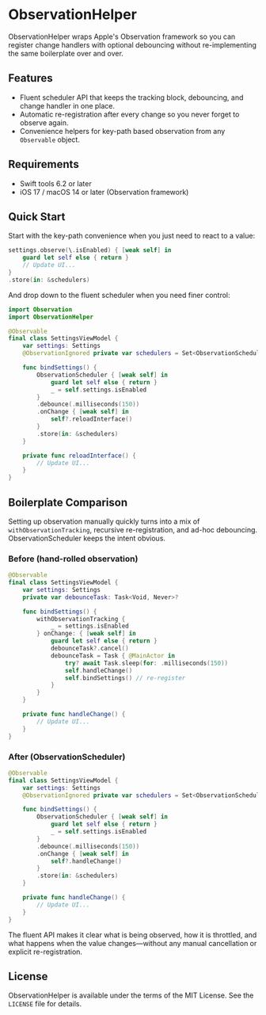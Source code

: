 # ObservationHelper

ObservationHelper wraps Apple's Observation framework so you can register change handlers with optional debouncing without re-implementing the same boilerplate over and over.

## Features
- Fluent scheduler API that keeps the tracking block, debouncing, and change handler in one place.
- Automatic re-registration after every change so you never forget to observe again.
- Convenience helpers for key-path based observation from any `Observable` object.

## Requirements
- Swift tools 6.2 or later
- iOS 17 / macOS 14 or later (Observation framework)

## Quick Start

Start with the key-path convenience when you just need to react to a value:

```swift
settings.observe(\.isEnabled) { [weak self] in
    guard let self else { return }
    // Update UI...
}
.store(in: &schedulers)
```

And drop down to the fluent scheduler when you need finer control:

```swift
import Observation
import ObservationHelper

@Observable
final class SettingsViewModel {
    var settings: Settings
    @ObservationIgnored private var schedulers = Set<ObservationScheduler>()

    func bindSettings() {
        ObservationScheduler { [weak self] in
            guard let self else { return }
            _ = self.settings.isEnabled
        }
        .debounce(.milliseconds(150))
        .onChange { [weak self] in
            self?.reloadInterface()
        }
        .store(in: &schedulers)
    }

    private func reloadInterface() {
        // Update UI...
    }
}
```

## Boilerplate Comparison

Setting up observation manually quickly turns into a mix of `withObservationTracking`, recursive re-registration, and ad-hoc debouncing. ObservationScheduler keeps the intent obvious.

### Before (hand-rolled observation)

```swift
@Observable
final class SettingsViewModel {
    var settings: Settings
    private var debounceTask: Task<Void, Never>?

    func bindSettings() {
        withObservationTracking {
            _ = settings.isEnabled
        } onChange: { [weak self] in
            guard let self else { return }
            debounceTask?.cancel()
            debounceTask = Task { @MainActor in
                try? await Task.sleep(for: .milliseconds(150))
                self.handleChange()
                self.bindSettings() // re-register
            }
        }
    }

    private func handleChange() {
        // Update UI...
    }
}
```

### After (ObservationScheduler)

```swift
@Observable
final class SettingsViewModel {
    var settings: Settings
    @ObservationIgnored private var schedulers = Set<ObservationScheduler>()

    func bindSettings() {
        ObservationScheduler { [weak self] in
            guard let self else { return }
            _ = self.settings.isEnabled
        }
        .debounce(.milliseconds(150))
        .onChange { [weak self] in
            self?.handleChange()
        }
        .store(in: &schedulers)
    }

    private func handleChange() {
        // Update UI...
    }
}
```

The fluent API makes it clear what is being observed, how it is throttled, and what happens when the value changes—without any manual cancellation or explicit re-registration.

## License

ObservationHelper is available under the terms of the MIT License. See the `LICENSE` file for details.
